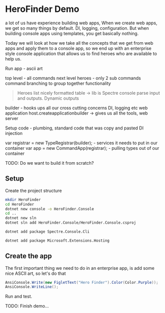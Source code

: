 # HeroFinder Demo

a lot of us have experience building web apps, When we create web apps, we get so many things by default.  DI, logging, configuration. But when building console apps using templates, you get basically nothing.

Today we will look at how we take all the concepts that we get from web apps and apply them to a console app, so we end up with an
enterprise style console application that allows us to find heroes who are available to help us.


Run app - ascii art

top level - all commands
next level heroes - only 2 sub commands
command branching to group together functionality 

> Heroes list
nicely formatted table -> lib is Spectre console
parse input and outputs. Dynamic outputs


builder - hooks ups all our cross cutting concerns DI, logging etc
web application 
host.createapplicationbuilder -> gives us all the tools, web server


Setup code - plumbing, standard code that was copy and pasted
DI injection 

var registrar = new TypeRegistrar(builder); - services it needs to put in our container
var app = new CommandApp(registrar); - pulling types out of our container
























TODO: Do we want to build it from scratch?
## Setup

Create the project structure

```bash
mkdir HeroFinder
cd HeroFinder
dotnet new console -o HeroFinder.Console
cd ..
dotnet new sln
dotnet sln add HeroFinder.Console/HeroFinder.Console.csproj
```

```bash
dotnet add package Spectre.Console.Cli
```

```bash
dotnet add package Microsoft.Extensions.Hosting
```

## Create the app

The first important thing we need to do in an enterprise app, is add some nice ASCII art, so let's do that

```csharp
AnsiConsole.Write(new FigletText("Hero Finder").Color(Color.Purple));
AnsiConsole.WriteLine();
```

Run and test.

TODO: Finish demo...
